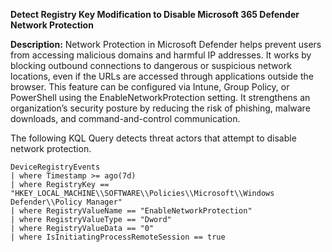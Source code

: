 **Detect Registry Key Modification to Disable Microsoft 365 Defender Network Protection**


**Description:** Network Protection in Microsoft Defender helps prevent users from accessing malicious domains and harmful IP addresses.
It works by blocking outbound connections to dangerous or suspicious network locations, even if the URLs are accessed through applications outside the browser.
This feature can be configured via Intune, Group Policy, or PowerShell using the EnableNetworkProtection setting.
It strengthens an organization’s security posture by reducing the risk of phishing, malware downloads, and command-and-control communication.

The following KQL Query detects threat actors that attempt to disable network protection.

```
DeviceRegistryEvents
| where Timestamp >= ago(7d)
| where RegistryKey == "HKEY_LOCAL_MACHINE\\SOFTWARE\\Policies\\Microsoft\\Windows Defender\\Policy Manager"
| where RegistryValueName == "EnableNetworkProtection"
| where RegistryValueType == "Dword"
| where RegistryValueData == "0"
| where IsInitiatingProcessRemoteSession == true
```
